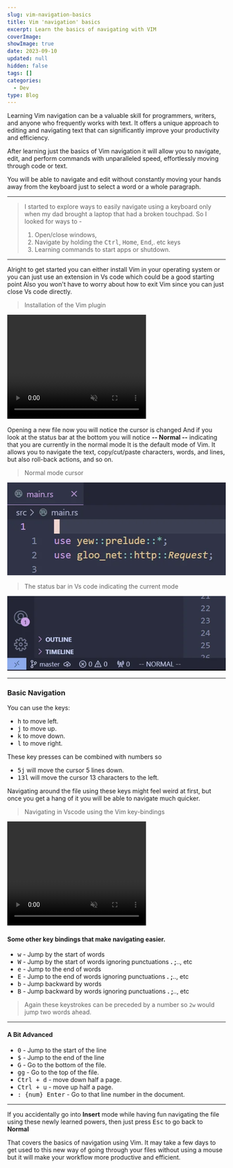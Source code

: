 ```yaml
---
slug: vim-navigation-basics
title: Vim 'navigation' basics
excerpt: Learn the basics of navigating with VIM
coverImage:
showImage: true
date: 2023-09-10
updated: null
hidden: false
tags: []
categories:
  - Dev
type: Blog
---
```


Learning Vim navigation can be a valuable skill for programmers, writers, and anyone who frequently works with text. It offers a unique approach to editing and navigating text that can significantly improve your productivity and efficiency.

After learning just the basics of Vim navigation it will allow you to navigate, edit, and perform commands with unparalleled speed, effortlessly moving through code or text.

You will be able to navigate and edit without constantly moving your hands away from the keyboard just to select a word or a whole paragraph.

---

> I started to explore ways to easily navigate using a keyboard only when my dad brought a laptop that had a broken touchpad.
> So I looked for ways to -
>
> 1. Open/close windows,
> 2. Navigate by holding the <kbd>Ctrl</kbd>, <kbd>Home</kbd>, <kbd>End</kbd>,. etc keys
> 3. Learning commands to start apps or shutdown.

---

Alright to get started you can either install Vim in your operating system or you can just use an extension in Vs code which could be a good starting point Also you won't have to worry about how to exit Vim since you can just close Vs code directly.

> Installation of the Vim plugin

<video width="320" height="240" controls muted>
  <source src="https://github.com/ShUbHaM13M/vim-navigation-basics/raw/master/resources/installing-vim-extension.webm" type="video/webm">
</video>

Opening a new file now you will notice the cursor is changed
And if you look at the status bar at the bottom you will notice **-- Normal --** indicating that you are currently in the normal mode
It is the default mode of Vim.
It allows you to navigate the text, copy/cut/paste characters, words, and lines, but also roll-back actions, and so on.

> Normal mode cursor

![Normal mode cursor in Vim](https://raw.githubusercontent.com/ShUbHaM13M/vim-navigation-basics/master/resources/vim-normal-cursor.webp)

> The status bar in Vs code indicating the current mode

![Status bar indicating the current mode of Vim](https://raw.githubusercontent.com/ShUbHaM13M/vim-navigation-basics/master/resources/vim-normal-mode.webp)

---

### Basic Navigation

You can use the keys:

- <kbd>h</kbd> to move left.
- <kbd>j</kbd> to move up.
- <kbd>k</kbd> to move down.
- <kbd>l</kbd> to move right.

These key presses can be combined with numbers so

- <kbd>5j</kbd> will move the cursor 5 lines down.
- <kbd>13l</kbd> will move the cursor 13 characters to the left.

Navigating around the file using these keys might feel weird at first, but once you get a hang of it you will be able to navigate much quicker.

> Navigating in Vscode using the Vim key-bindings

<video width="320" height="240" controls muted>
  <source src="https://github.com/ShUbHaM13M/vim-navigation-basics/raw/master/resources/navigating-editing-file-with-vim.webm" type="video/webm">
</video>

#### Some other key bindings that make navigating easier.

- <kbd>w</kbd> - Jump by the start of words
- <kbd>W</kbd> - Jump by the start of words ignoring punctuations **.** **;**.., etc
- <kbd>e</kbd> - Jump to the end of words
- <kbd>E</kbd> - Jump to the end of words ignoring punctuations **.** **;**.., etc
- <kbd>b</kbd> - Jump backward by words
- <kbd>B</kbd> - Jump backward by words ignoring punctuations **.** **;**.., etc

> Again these keystrokes can be preceded by a number so
> `2w` would jump two words ahead.

---

#### A Bit Advanced

- <kbd>0</kbd> - Jump to the start of the line
- <kbd>$</kbd> - Jump to the end of the line
- <kbd>G</kbd> - Go to the bottom of the file.
- <kbd>gg</kbd> - Go to the top of the file.
- <kbd>Ctrl + d</kbd> - move down half a page.
- <kbd>Ctrl + u</kbd> - move up half a page.
- <kbd>: {num} Enter</kbd> - Go to that line number in the document.

---

If you accidentally go into **Insert** mode while having fun navigating the file using these newly learned powers, then just press <kbd>Esc</kbd> to go back to **Normal**

That covers the basics of navigation using Vim. It may take a few days to get used to this new way of going through your files without using a mouse but it will make your workflow more productive and efficient.
